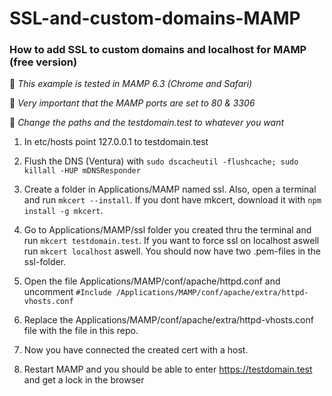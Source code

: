 # SSL-and-custom-domains-MAMP
### How to add SSL to custom domains and localhost for MAMP (free version) ###

🚩 *This example is tested in MAMP 6.3 (Chrome and Safari)*

🚩 *Very important that the MAMP ports are set to 80 & 3306*

🚩 *Change the paths and the testdomain.test to whatever you want*


1. In etc/hosts point 127.0.0.1 to testdomain.test

2. Flush the DNS (Ventura) with `sudo dscacheutil -flushcache; sudo killall -HUP mDNSResponder`

3. Create a folder in Applications/MAMP named ssl. Also, open a terminal and run `mkcert --install`. If you dont have mkcert, download it with `npm install -g mkcert`.

4. Go to Applications/MAMP/ssl folder you created thru the terminal and run `mkcert testdomain.test`. If you want to force ssl on localhost aswell run `mkcert localhost` aswell. You should now have two .pem-files in the ssl-folder.

5. Open the file Applications/MAMP/conf/apache/httpd.conf and uncomment `#Include /Applications/MAMP/conf/apache/extra/httpd-vhosts.conf`

6. Replace the Applications/MAMP/conf/apache/extra/httpd-vhosts.conf file with the file in this repo. 

7. Now you have connected the created cert with a host. 

8. Restart MAMP and you should be able to enter https://testdomain.test and get a lock in the browser
